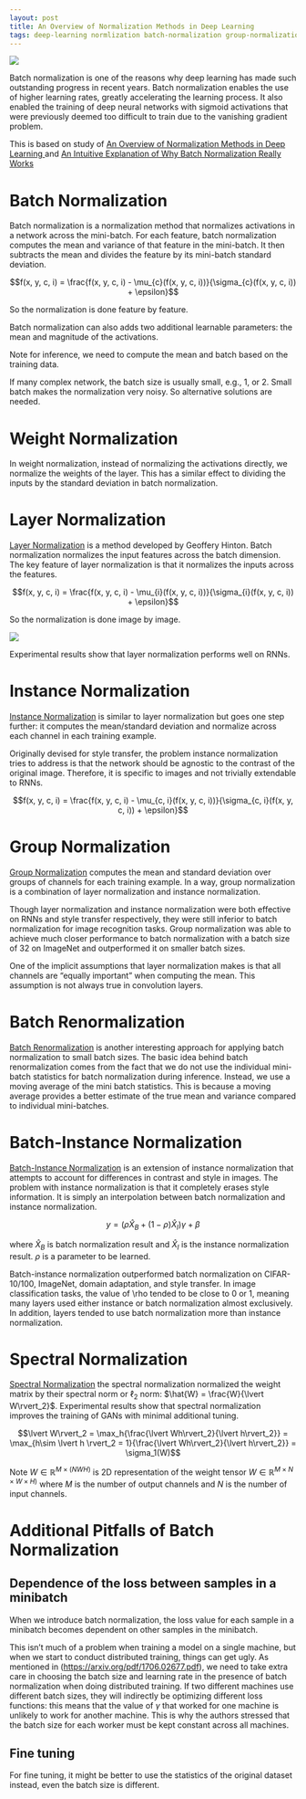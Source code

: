 ```yaml
---
layout: post
title: An Overview of Normalization Methods in Deep Learning
tags: deep-learning normlization batch-normalization group-normalization
---
```


![](https://i1.wp.com/mlexplained.com/wp-content/uploads/2018/11/Screen-Shot-2018-11-28-at-4.56.06-PM.png?w=522)

Batch normalization is one of the reasons why deep learning has made such outstanding progress in recent years. Batch normalization enables the use of higher learning rates, greatly accelerating the learning process. It also enabled the training of deep neural networks with sigmoid activations that were previously deemed too difficult to train due to the vanishing gradient problem.

This is based on study of [An Overview of Normalization Methods in Deep Learning
](http://mlexplained.com/2018/11/30/an-overview-of-normalization-methods-in-deep-learning/) and [An Intuitive Explanation of Why Batch Normalization Really Works ](http://mlexplained.com/2018/01/10/an-intuitive-explanation-of-why-batch-normalization-really-works-normalization-in-deep-learning-part-1/)

# Batch Normalization

Batch normalization is a normalization method that normalizes activations in a network across the mini-batch. For each feature, batch normalization computes the mean and variance of that feature in the mini-batch. It then subtracts the mean and divides the feature by its mini-batch standard deviation.

$$f(x, y, c, i) = \frac{f(x, y, c, i) - \mu_{c}(f(x, y, c, i))}{\sigma_{c}(f(x, y, c, i)) + \epsilon}$$

So the normalization is done feature by feature.

Batch normalization can also adds two additional learnable parameters: the mean and magnitude of the activations.

Note for inference, we need to compute the mean and batch based on the training data.

If many complex network, the batch size is usually small, e.g., $1$, or $2$. Small batch makes the normalization very noisy. So alternative solutions are needed.

# Weight Normalization

In weight normalization, instead of normalizing the activations directly, we normalize the weights of the layer. This has a similar effect to dividing the inputs by the standard deviation in batch normalization.

# Layer Normalization

[Layer Normalization](https://arxiv.org/pdf/1607.06450.pdf) is a method developed by Geoffery Hinton. Batch normalization normalizes the input features across the batch dimension. The key feature of layer normalization is that it normalizes the inputs across the features.

$$f(x, y, c, i) = \frac{f(x, y, c, i) - \mu_{i}(f(x, y, c, i))}{\sigma_{i}(f(x, y, c, i)) + \epsilon}$$

So the normalization is done image by image.

![](https://i1.wp.com/mlexplained.com/wp-content/uploads/2018/01/%E3%82%B9%E3%82%AF%E3%83%AA%E3%83%BC%E3%83%B3%E3%82%B7%E3%83%A7%E3%83%83%E3%83%88-2018-01-11-11.48.12.png?resize=1024%2C598)

Experimental results show that layer normalization performs well on RNNs.

# Instance Normalization 
[Instance Normalization](https://arxiv.org/pdf/1607.08022.pdf) is similar to layer normalization but goes one step further: it computes the mean/standard deviation and normalize across each channel in each training example.

Originally devised for style transfer, the problem instance normalization tries to address is that the network should be agnostic to the contrast of the original image. Therefore, it is specific to images and not trivially extendable to RNNs.

$$f(x, y, c, i) = \frac{f(x, y, c, i) - \mu_{c, i}(f(x, y, c, i))}{\sigma_{c, i}(f(x, y, c, i)) + \epsilon}$$

# Group Normalization

[Group Normalization](https://arxiv.org/pdf/1803.08494.pdf) computes the mean and standard deviation over groups of channels for each training example. In a way, group normalization is a combination of layer normalization and instance normalization.

Though layer normalization and instance normalization were both effective on RNNs and style transfer respectively, they were still inferior to batch normalization for image recognition tasks. Group normalization was able to achieve much closer performance to batch normalization with a batch size of 32 on ImageNet and outperformed it on smaller batch sizes.

One of the implicit assumptions that layer normalization makes is that all channels are “equally important” when computing the mean. This assumption is not always true in convolution layers. 

# Batch Renormalization

[Batch Renormalization](https://arxiv.org/pdf/1702.03275.pdf) is another interesting approach for applying batch normalization to small batch sizes. The basic idea behind batch renormalization comes from the fact that we do not use the individual mini-batch statistics for batch normalization during inference. Instead, we use a moving average of the mini batch statistics. This is because a moving average provides a better estimate of the true mean and variance compared to individual mini-batches.

# Batch-Instance Normalization

[Batch-Instance Normalization](https://arxiv.org/pdf/1805.07925.pdf) is an extension of instance normalization that attempts to account for differences in contrast and style in images. The problem with instance normalization is that it completely erases style information. It is simply an interpolation between batch normalization and instance normalization.

$$y=(\rho\hat{X}_B + (1-\rho)\hat{X}_I)\gamma + \beta$$

where $\hat{X}_B$ is batch normalization result and $\hat{X}_I$ is the instance normalization result. $\rho$ is a parameter to be learned.

Batch-instance normalization outperformed batch normalization on CIFAR-10/100, ImageNet, domain adaptation, and style transfer. In image classification tasks, the value of \rho  tended to be close to 0 or 1, meaning many layers used either instance or batch normalization almost exclusively. In addition, layers tended to use batch normalization more than instance normalization.

# Spectral Normalization

[Spectral Normalization](https://arxiv.org/pdf/1802.05957.pdf) the spectral normalization normalized the weight matrix by their spectral norm or $\ell_2$ norm: $\hat{W} = \frac{W}{\lvert W\rvert_2}$. Experimental results show that spectral normalization improves the training of GANs with minimal additional tuning.

$$\lvert W\rvert_2 = \max_h{\frac{\lvert Wh\rvert_2}{\lvert h\rvert_2}} = \max_{h\sim \lvert h \rvert_2 = 1}{\frac{\lvert Wh\rvert_2}{\lvert h\rvert_2}} = \sigma_1(W)$$

Note $W\in\mathbb{R}^{M\times (NWH)}$ is 2D representation of the weight tensor $W\in\mathbb{R}^{M\times N\times W\times H)}$ where $M$ is the number of output channels and $N$ is the number of input channels. 

# Additional Pitfalls of Batch Normalization

## Dependence of the loss between samples in a minibatch

When we introduce batch normalization, the loss value for each sample in a minibatch becomes dependent on other samples in the minibatch.

This isn’t much of a problem when training a model on a single machine, but when we start to conduct distributed training, things can get ugly. As mentioned in (https://arxiv.org/pdf/1706.02677.pdf), we need to take extra care in choosing the batch size and learning rate in the presence of batch normalization when doing distributed training. If two different machines use different batch sizes, they will indirectly be optimizing different loss functions: this means that the value of $\gamma$  that worked for one machine is unlikely to work for another machine. This is why the authors stressed that the batch size for each worker must be kept constant across all machines.

## Fine tuning

For fine tuning, it might be better to use the statistics of the original dataset instead, even the batch size is different.
